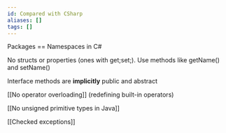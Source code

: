 ```yaml
---
id: Compared with CSharp
aliases: []
tags: []
---
```


Packages == Namespaces in C#

No structs or properties (ones with get;set;). Use methods like getName() and setName()

Interface methods are **implicitly** public and abstract

[[No operator overloading]] (redefining built-in operators)

[[No unsigned primitive types in Java]]

[[Checked exceptions]]
